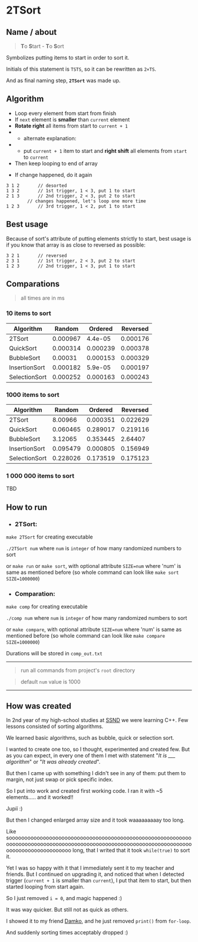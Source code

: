 # 2TSort

## Name / about
> **T**o **S**tart - **T**o **S**ort

Symbolizes putting items to start in order to sort it.

Initials of this statement is `TSTS`, so it can be rewritten as `2×TS`.

And as final naming step, **`2TSort`** was made up.

## Algorithm
- Loop every element from start from finish
- If `next` element is **smaller** than `current` element
- **Rotate right** all items from start to `current + 1`
- - alternate explanation: 
- - put `current + 1` item to start and **right shift** all elements from `start` to `current`
- Then keep looping to end of array

>
- If change happened, do it again

```
3 1 2		// desorted
1 3 2		// 1st trigger, 1 < 3, put 1 to start
2 1 3		// 2nd trigger, 2 < 3, put 2 to start
		// changes happened, let's loop one more time
1 2 3		// 3rd trigger, 1 < 2, put 1 to start
```

## Best usage
Because of sort's attribute of putting elements strictly to start,
best usage is if you know that array is as close to reversed as possible:
```
3 2 1		// reversed
2 3 1		// 1st trigger, 2 < 3, put 2 to start
1 2 3		// 2nd trigger, 1 < 3, put 1 to start
```

## Comparations
> all times are in ms

### 10 items to sort

| Algorithm     |   Random |  Ordered | Reversed |
|---------------|----------|----------|----------|
| 2TSort        | 0.000967 |  4.4e-05 | 0.000176 |
| QuickSort     | 0.000314 | 0.000239 | 0.000378 |
| BubbleSort    |  0.00031 | 0.000153 | 0.000329 |
| InsertionSort | 0.000182 |  5.9e-05 | 0.000197 |
| SelectionSort | 0.000252 | 0.000163 | 0.000243 |

### 1000 items to sort

| Algorithm     |   Random |  Ordered | Reversed |
|---------------|----------|----------|----------|
| 2TSort        |  8.00966 | 0.000351 | 0.022629 |
| QuickSort     | 0.060465 | 0.289017 | 0.219116 |
| BubbleSort    |  3.12065 | 0.353445 |  2.64407 |
| InsertionSort | 0.095479 | 0.000805 | 0.156949 |
| SelectionSort | 0.228026 | 0.173519 | 0.175123 |

### 1 000 000 items to sort

TBD

## How to run 

- ### 2TSort:
`make 2TSort` for creating executable

`./2TSort num` where `num` is `integer` of how many randomized numbers to sort

or `make run` or `make sort`, with optional attribute `SIZE=num` where 'num' is same as mentioned before
(so whole command can look like `make sort SIZE=1000000`)

- ### Comparation:

`make comp` for creating executable

`./comp num` where `num` is `integer` of how many randomized numbers to sort

or `make compare`, with optional attribute `SIZE=num` where 'num' is same as mentioned before
(so whole command can look like `make compare SIZE=1000000`)

Durations will be stored in `comp_out.txt`

---

> run all commands from project's `root` directory

> default `num` value is 1000

---


## How was created
In 2nd year of my high-school studies at [SSND](https://it-lyceum.tech/) we were learning C++.
Few lessons consisted of sorting algorithms.

We learned basic algorithms, such as bubble, quick or selection sort.

I wanted to create one too, so I thought, experimented and created few.
But as you can expect, in every one of them I met with statement "*It is ___ algorithm*" or "*It was already created*".

But then I came up with something I didn't see in any of them: put them to margin, not just swap or pick specific index.

So I put into work and created first working code.
I ran it with ~5 elements..... and it worked!!

Jupíí :)

But then I changed enlarged array size and it took waaaaaaaaay too long.

Like soooooooooooooooooooooooooooooooooooooooooooooooooooooooooooooooooooooooooooooooooooooooooooooooooooooooooooooooooooooooooooooooooooooooooooo long, that I writed that it took `while(true)` to sort it.

Yet I was so happy with it that I immediately sent it to my teacher and friends.
But I continued on upgrading it, and noticed that when I detected trigger (`current + 1` is smaller than `current`), I put that item to start, but then started looping from start again.

So I just removed `i = 0`, and magic happened :)

It was way quicker.
But still not as quick as others.

I showed it to my friend [Damko](https://github.com/Damko757), and he just removed `print()` from `for-loop`.

And suddenly sorting times acceptably dropped :)
